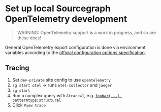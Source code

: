 # Set up local Sourcegraph OpenTelemetry development

> WARNING: OpenTelemetry support is a work in progress, and so are these docs!

General OpenTelemetry export configuration is done via environment variables according to the [official configuration options specification](https://github.com/open-telemetry/opentelemetry-specification/blob/main/specification/protocol/exporter.md#configuration-options).

## Tracing

1. Set `dev-private` site config to use `opentelemetry`
2. `sg start otel` -> runs `otel-collector` and `jaeger`
3. `sg start`
4. Run a complex query with `&trace=1`, e.g. [`foobar(...) patterntype:structural`](https://sourcegraph.test:3443/search?q=context%3Aglobal+foobar%28...%29&patternType=structural&trace=1)
5. Click `View trace`
